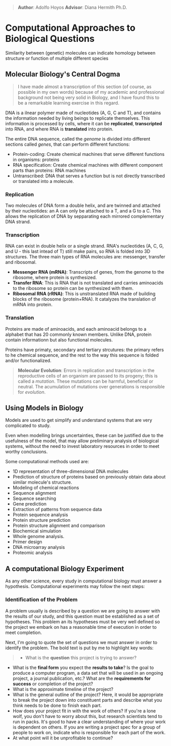 > **Author**: Adolfo Hoyos
**Advisor**: Diana Hermith Ph.D.

# Computational Approaches to Biological Questions

Similarity between (genetic) molecules can indicate homology between structure or function of multiple different species

## Molecular Biology's Central Dogma

> I have made almost a transcription of this section (of course, as possible in my own words) because of my academic and professional background not being very solid in Biology, and I have found this to be a remarkable learning exercise in this regard. 

DNA is a ilnear polymer made of nucleotides (A, G, C and T), and contains the information needed by living beings to replicate themselves. This information is processed by cells, where it can be **replicated**, **transcripted** into RNA, and where RNA is **translated** into protein.

The entire DNA sequence, called the *genome* is divided into different sections called *genes*, that can perform different functions:

 - Protein-coding: Create chemical machines that serve different functions in organisms: proteins
  - RNA specification: Create chemical machines with different component parts than proteins: RNA machines
  - Untranscribed: DNA that serves a function but is not directly transcribed or translated into a molecule.

### Replication

Two molecules of DNA form a double helix, and are twinned and attached by their nucleotides: an A can only be attached to a T, and a G to a C. This allows the replication of DNA by sepparating each mirrored complementary DNA strand.

### Transcription

RNA can exist in double helix or a single strand. RNA's nucleotides (A, C, G, and U - this last intead of T) still make pairs, so RNA is folded into 3D structures. The three main types of RNA molecules are: messenger, transfer and ribosomal.

 - **Messenger RNA (mRNA)**: Transcripts of genes, from the genome to the ribosome, where protein is synthesized.
  - **Transfer RNA**: This is RNA that is not translated and carries aminoacids to the ribosome so protein can be synthesized with them.
  - **Ribosomal RNA (rRNA)**: This is unstranslated RNA made of building blocks of the ribosome (protein+RNA). It catalyzes the translation of mRNA into protein.
  
### Translation
  
 Proteins are made of aminoacids, and each aminoacid belongs to a alphabet that has 20 commonly known members. Unlike DNA, protein contain informationn but also functional molecules.
 
 Proteins have primaty, secondary and tertiary strcutures: the primary refers to he chemical sequence, and the rest to the way this sequence is folded and/or functionalized.

> **Molecular Evolution**:
Errors in replication and transcription in the reproductive cells of an organism are passed to its progeny; this is called a *mutation*. These mutations can be harmful, beneficial or neutral. The acumulation of mutations over generations is responsible for *evolution*.

## Using Models in Biology

Models are used to get simplify and understand systems that are very complicated to study. 

Even when modelling brings uncertainties, these can be justified due to the usefulness of the model, that may allow preliminary analysis of biological systems, without the need to invest laboratory resources in order to meet worthy conclusions. 

Some computational methods used are:

 - 1D representation of three-dimensional DNA molecules
 -  Prediction of structure of proteins based on previously obtain data about similar molecule's structure.
  - Modeling of chemical reactions
   - Sequence alignment
 - Sequence searching
 - Gene prediction
 - Extraction of patterns from sequence data
 - Protein sequence analysis
  - Protein structure prediction
  - Protein structure alignment and comparison
  - Biochemical simulation
  - Whole genome analysis.
  - Primer design
  - DNA microarray analysis
  - Proteomic analysis
  
## A computational Biology Experiment

As any other science, every study in computational biology must answer a hypothesis. Computational experiments may follow the next steps: 

### Identification of the Problem

A problem usually is described by a question we are going to answer with the results of our study, and this question must be established as a set of hypotheses. This problem an its hypotheses must be very well defined so the project we embark on has a reasonable time of execution in order to meet completion.

Next, I'm going to quote the set of questions we must answer in order to identify the problem. The bold text is put by me to highlight key words:

>  -  What is the **question** this project is trying to answer?
- What is the **final form** you expect the **results to take**? Is the goal to produce a computer program, a data set that will be used in an ongoing project, a journal publication, etc.? What are the **requirements for success** or completion of the project?
 - What is the approximate timeline of the project?
 - What is the general outline of the project? Here, it would be appropriate to break the project down into constituent parts and describe what you think needs to be done to finish each part.
 - How does your project fit in with the work of others? If you're a lone wolf, you don't have to worry about this, but research scientists tend to run in packs. It's good to have a clear understanding of where your work is dependent on others. If you are writing a project spec for a group of people to work on, indicate who is responsible for each part of the work.
- At what point will it be unprofitable to continue? 

























